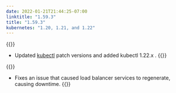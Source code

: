 ```yaml
---
date: 2022-01-21T21:44:25-07:00
linktitle: "1.59.3"
title: "1.59.3"
kubernetes: "1.20, 1.21, and 1.22"
---
```


{{<changes>}}
* Updated [kubectl](https://kots.io/reference/v1beta1/application/#kubectlversion) patch versions and added kubectl 1.22.x .
{{</changes>}}

{{<fixes>}}
* Fixes an issue that caused load balancer services to regenerate, causing downtime.
{{</fixes>}}
